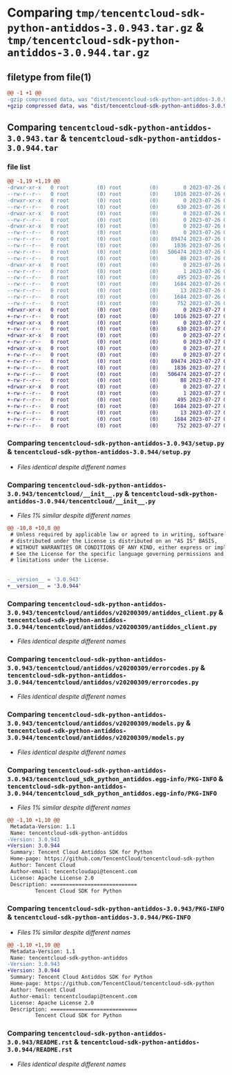 # Comparing `tmp/tencentcloud-sdk-python-antiddos-3.0.943.tar.gz` & `tmp/tencentcloud-sdk-python-antiddos-3.0.944.tar.gz`

## filetype from file(1)

```diff
@@ -1 +1 @@
-gzip compressed data, was "dist/tencentcloud-sdk-python-antiddos-3.0.943.tar", last modified: Wed Jul 26 00:16:56 2023, max compression
+gzip compressed data, was "dist/tencentcloud-sdk-python-antiddos-3.0.944.tar", last modified: Thu Jul 27 02:07:27 2023, max compression
```

## Comparing `tencentcloud-sdk-python-antiddos-3.0.943.tar` & `tencentcloud-sdk-python-antiddos-3.0.944.tar`

### file list

```diff
@@ -1,19 +1,19 @@
-drwxr-xr-x   0 root         (0) root         (0)        0 2023-07-26 00:16:56.000000 tencentcloud-sdk-python-antiddos-3.0.943/
--rw-r--r--   0 root         (0) root         (0)     1016 2023-07-26 00:16:56.000000 tencentcloud-sdk-python-antiddos-3.0.943/setup.py
-drwxr-xr-x   0 root         (0) root         (0)        0 2023-07-26 00:16:56.000000 tencentcloud-sdk-python-antiddos-3.0.943/tencentcloud/
--rw-r--r--   0 root         (0) root         (0)      630 2023-07-26 00:16:56.000000 tencentcloud-sdk-python-antiddos-3.0.943/tencentcloud/__init__.py
-drwxr-xr-x   0 root         (0) root         (0)        0 2023-07-26 00:16:56.000000 tencentcloud-sdk-python-antiddos-3.0.943/tencentcloud/antiddos/
--rw-r--r--   0 root         (0) root         (0)        0 2023-07-26 00:16:56.000000 tencentcloud-sdk-python-antiddos-3.0.943/tencentcloud/antiddos/__init__.py
-drwxr-xr-x   0 root         (0) root         (0)        0 2023-07-26 00:16:56.000000 tencentcloud-sdk-python-antiddos-3.0.943/tencentcloud/antiddos/v20200309/
--rw-r--r--   0 root         (0) root         (0)        0 2023-07-26 00:16:56.000000 tencentcloud-sdk-python-antiddos-3.0.943/tencentcloud/antiddos/v20200309/__init__.py
--rw-r--r--   0 root         (0) root         (0)    89474 2023-07-26 00:16:56.000000 tencentcloud-sdk-python-antiddos-3.0.943/tencentcloud/antiddos/v20200309/antiddos_client.py
--rw-r--r--   0 root         (0) root         (0)     1836 2023-07-26 00:16:56.000000 tencentcloud-sdk-python-antiddos-3.0.943/tencentcloud/antiddos/v20200309/errorcodes.py
--rw-r--r--   0 root         (0) root         (0)   506474 2023-07-26 00:16:56.000000 tencentcloud-sdk-python-antiddos-3.0.943/tencentcloud/antiddos/v20200309/models.py
--rw-r--r--   0 root         (0) root         (0)       88 2023-07-26 00:16:56.000000 tencentcloud-sdk-python-antiddos-3.0.943/setup.cfg
-drwxr-xr-x   0 root         (0) root         (0)        0 2023-07-26 00:16:56.000000 tencentcloud-sdk-python-antiddos-3.0.943/tencentcloud_sdk_python_antiddos.egg-info/
--rw-r--r--   0 root         (0) root         (0)        1 2023-07-26 00:16:56.000000 tencentcloud-sdk-python-antiddos-3.0.943/tencentcloud_sdk_python_antiddos.egg-info/dependency_links.txt
--rw-r--r--   0 root         (0) root         (0)      495 2023-07-26 00:16:56.000000 tencentcloud-sdk-python-antiddos-3.0.943/tencentcloud_sdk_python_antiddos.egg-info/SOURCES.txt
--rw-r--r--   0 root         (0) root         (0)     1684 2023-07-26 00:16:56.000000 tencentcloud-sdk-python-antiddos-3.0.943/tencentcloud_sdk_python_antiddos.egg-info/PKG-INFO
--rw-r--r--   0 root         (0) root         (0)       13 2023-07-26 00:16:56.000000 tencentcloud-sdk-python-antiddos-3.0.943/tencentcloud_sdk_python_antiddos.egg-info/top_level.txt
--rw-r--r--   0 root         (0) root         (0)     1684 2023-07-26 00:16:56.000000 tencentcloud-sdk-python-antiddos-3.0.943/PKG-INFO
--rw-r--r--   0 root         (0) root         (0)      752 2023-07-26 00:16:56.000000 tencentcloud-sdk-python-antiddos-3.0.943/README.rst
+drwxr-xr-x   0 root         (0) root         (0)        0 2023-07-27 02:07:27.000000 tencentcloud-sdk-python-antiddos-3.0.944/
+-rw-r--r--   0 root         (0) root         (0)     1016 2023-07-27 02:07:24.000000 tencentcloud-sdk-python-antiddos-3.0.944/setup.py
+drwxr-xr-x   0 root         (0) root         (0)        0 2023-07-27 02:07:27.000000 tencentcloud-sdk-python-antiddos-3.0.944/tencentcloud/
+-rw-r--r--   0 root         (0) root         (0)      630 2023-07-27 02:07:24.000000 tencentcloud-sdk-python-antiddos-3.0.944/tencentcloud/__init__.py
+drwxr-xr-x   0 root         (0) root         (0)        0 2023-07-27 02:07:27.000000 tencentcloud-sdk-python-antiddos-3.0.944/tencentcloud/antiddos/
+-rw-r--r--   0 root         (0) root         (0)        0 2023-07-27 02:07:24.000000 tencentcloud-sdk-python-antiddos-3.0.944/tencentcloud/antiddos/__init__.py
+drwxr-xr-x   0 root         (0) root         (0)        0 2023-07-27 02:07:27.000000 tencentcloud-sdk-python-antiddos-3.0.944/tencentcloud/antiddos/v20200309/
+-rw-r--r--   0 root         (0) root         (0)        0 2023-07-27 02:07:24.000000 tencentcloud-sdk-python-antiddos-3.0.944/tencentcloud/antiddos/v20200309/__init__.py
+-rw-r--r--   0 root         (0) root         (0)    89474 2023-07-27 02:07:24.000000 tencentcloud-sdk-python-antiddos-3.0.944/tencentcloud/antiddos/v20200309/antiddos_client.py
+-rw-r--r--   0 root         (0) root         (0)     1836 2023-07-27 02:07:24.000000 tencentcloud-sdk-python-antiddos-3.0.944/tencentcloud/antiddos/v20200309/errorcodes.py
+-rw-r--r--   0 root         (0) root         (0)   506474 2023-07-27 02:07:24.000000 tencentcloud-sdk-python-antiddos-3.0.944/tencentcloud/antiddos/v20200309/models.py
+-rw-r--r--   0 root         (0) root         (0)       88 2023-07-27 02:07:27.000000 tencentcloud-sdk-python-antiddos-3.0.944/setup.cfg
+drwxr-xr-x   0 root         (0) root         (0)        0 2023-07-27 02:07:27.000000 tencentcloud-sdk-python-antiddos-3.0.944/tencentcloud_sdk_python_antiddos.egg-info/
+-rw-r--r--   0 root         (0) root         (0)        1 2023-07-27 02:07:27.000000 tencentcloud-sdk-python-antiddos-3.0.944/tencentcloud_sdk_python_antiddos.egg-info/dependency_links.txt
+-rw-r--r--   0 root         (0) root         (0)      495 2023-07-27 02:07:27.000000 tencentcloud-sdk-python-antiddos-3.0.944/tencentcloud_sdk_python_antiddos.egg-info/SOURCES.txt
+-rw-r--r--   0 root         (0) root         (0)     1684 2023-07-27 02:07:27.000000 tencentcloud-sdk-python-antiddos-3.0.944/tencentcloud_sdk_python_antiddos.egg-info/PKG-INFO
+-rw-r--r--   0 root         (0) root         (0)       13 2023-07-27 02:07:27.000000 tencentcloud-sdk-python-antiddos-3.0.944/tencentcloud_sdk_python_antiddos.egg-info/top_level.txt
+-rw-r--r--   0 root         (0) root         (0)     1684 2023-07-27 02:07:27.000000 tencentcloud-sdk-python-antiddos-3.0.944/PKG-INFO
+-rw-r--r--   0 root         (0) root         (0)      752 2023-07-27 02:07:24.000000 tencentcloud-sdk-python-antiddos-3.0.944/README.rst
```

### Comparing `tencentcloud-sdk-python-antiddos-3.0.943/setup.py` & `tencentcloud-sdk-python-antiddos-3.0.944/setup.py`

 * *Files identical despite different names*

### Comparing `tencentcloud-sdk-python-antiddos-3.0.943/tencentcloud/__init__.py` & `tencentcloud-sdk-python-antiddos-3.0.944/tencentcloud/__init__.py`

 * *Files 1% similar despite different names*

```diff
@@ -10,8 +10,8 @@
 # Unless required by applicable law or agreed to in writing, software
 # distributed under the License is distributed on an "AS IS" BASIS,
 # WITHOUT WARRANTIES OR CONDITIONS OF ANY KIND, either express or implied.
 # See the License for the specific language governing permissions and
 # limitations under the License.
 
 
-__version__ = '3.0.943'
+__version__ = '3.0.944'
```

### Comparing `tencentcloud-sdk-python-antiddos-3.0.943/tencentcloud/antiddos/v20200309/antiddos_client.py` & `tencentcloud-sdk-python-antiddos-3.0.944/tencentcloud/antiddos/v20200309/antiddos_client.py`

 * *Files identical despite different names*

### Comparing `tencentcloud-sdk-python-antiddos-3.0.943/tencentcloud/antiddos/v20200309/errorcodes.py` & `tencentcloud-sdk-python-antiddos-3.0.944/tencentcloud/antiddos/v20200309/errorcodes.py`

 * *Files identical despite different names*

### Comparing `tencentcloud-sdk-python-antiddos-3.0.943/tencentcloud/antiddos/v20200309/models.py` & `tencentcloud-sdk-python-antiddos-3.0.944/tencentcloud/antiddos/v20200309/models.py`

 * *Files identical despite different names*

### Comparing `tencentcloud-sdk-python-antiddos-3.0.943/tencentcloud_sdk_python_antiddos.egg-info/PKG-INFO` & `tencentcloud-sdk-python-antiddos-3.0.944/tencentcloud_sdk_python_antiddos.egg-info/PKG-INFO`

 * *Files 1% similar despite different names*

```diff
@@ -1,10 +1,10 @@
 Metadata-Version: 1.1
 Name: tencentcloud-sdk-python-antiddos
-Version: 3.0.943
+Version: 3.0.944
 Summary: Tencent Cloud Antiddos SDK for Python
 Home-page: https://github.com/TencentCloud/tencentcloud-sdk-python
 Author: Tencent Cloud
 Author-email: tencentcloudapi@tencent.com
 License: Apache License 2.0
 Description: ============================
         Tencent Cloud SDK for Python
```

### Comparing `tencentcloud-sdk-python-antiddos-3.0.943/PKG-INFO` & `tencentcloud-sdk-python-antiddos-3.0.944/PKG-INFO`

 * *Files 1% similar despite different names*

```diff
@@ -1,10 +1,10 @@
 Metadata-Version: 1.1
 Name: tencentcloud-sdk-python-antiddos
-Version: 3.0.943
+Version: 3.0.944
 Summary: Tencent Cloud Antiddos SDK for Python
 Home-page: https://github.com/TencentCloud/tencentcloud-sdk-python
 Author: Tencent Cloud
 Author-email: tencentcloudapi@tencent.com
 License: Apache License 2.0
 Description: ============================
         Tencent Cloud SDK for Python
```

### Comparing `tencentcloud-sdk-python-antiddos-3.0.943/README.rst` & `tencentcloud-sdk-python-antiddos-3.0.944/README.rst`

 * *Files identical despite different names*

